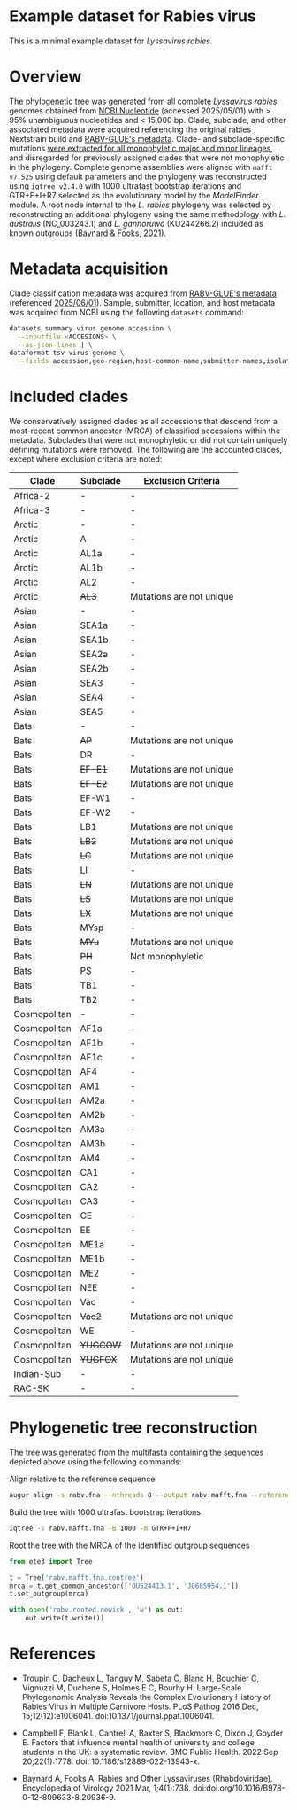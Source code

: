 # Example dataset for Rabies virus

This is a minimal example dataset for *Lyssavirus rabies*. 

# Overview

The phylogenetic tree was generated from all complete *Lyssavirus rabies* genomes obtained from [NCBI Nucleotide](https://ftp.ncbi.nlm.nih.gov/genomes/Viruses/AllNuclMetadata/) (accessed 2025/05/01) with > 95% unambiguous nucleotides and < 15,000 bp. Clade, subclade, and other associated metadata were acquired referencing the original rabies Nextstrain build and [RABV-GLUE's metadata](https://github.com/giffordlabcvr/RABV-GLUE/blob/master/tabular/reference-set-data.tsv). Clade- and subclade-specific mutations [were extracted for all monophyletic major and minor lineages](https://github.com/theiagen/utilities/pull/21), and disregarded for previously assigned clades that were not monophyletic in the phylogeny. Complete genome assemblies were aligned with `mafft v7.525` using default parameters and the phylogeny was reconstructed using `iqtree v2.4.0` with 1000 ultrafast bootstrap iterations and GTR+F+I+R7 selected as the evolutionary model by the *ModelFinder* module. A root node internal to the *L. rabies* phylogeny was selected by reconstructing an additional phylogeny using the same methodology with *L. australis* (NC_003243.1) and *L. gannoruwa* (KU244266.2) included as known outgroups ([Baynard & Fooks, 2021](doi.org/10.1016/B978-0-12-809633-8.20936-9)).

# Metadata acquisition

Clade classification metadata was acquired from [RABV-GLUE's metadata](https://github.com/giffordlabcvr/RABV-GLUE/blob/master/tabular/reference-set-data.tsv) (referenced [2025/06/01](https://github.com/giffordlabcvr/RABV-GLUE/blob/357613e78c397e10499e77bbd6f2b5aeeb9d10e6/tabular/reference-set-data.tsv#L4)). Sample, submitter, location, and host metadata was acquired from NCBI using the following `datasets` command:

```bash
datasets summary virus genome accession \
  --inputfile <ACCESIONS> \
  --as-json-lines | \
dataformat tsv virus-genome \
  --fields accession,geo-region,host-common-name,submitter-names,isolate-collection-date
```

# Included clades

We conservatively assigned clades as all accessions that descend from a most-recent common ancestor (MRCA) of classified accessions within the metadata. Subclades that were not monophyletic or did not contain uniquely defining mutations were removed. The following are the accounted clades, except where exclusion criteria are noted:

| Clade | Subclade | Exclusion Criteria |
|-------|----------|-------------------|
| Africa-2 | - | - |
| Africa-3 | - | - |
| Arctic | - | - |
| Arctic | A | - |
| Arctic | AL1a | - |
| Arctic | AL1b | - |
| Arctic | AL2 | - |
| Arctic | <s>AL3</s> | Mutations are not unique |
| Asian | - | - |
| Asian | SEA1a | - |
| Asian | SEA1b | - |
| Asian | SEA2a | - |
| Asian | SEA2b | - |
| Asian | SEA3 | - |
| Asian | SEA4 | - |
| Asian | SEA5 | - |
| Bats | - | - |
| Bats | <s>AP</s> | Mutations are not unique |
| Bats | DR | - |
| Bats | <s>EF-E1</s> | Mutations are not unique |
| Bats | <s>EF-E2</s> | Mutations are not unique |
| Bats | EF-W1 | - |
| Bats | EF-W2 | - |
| Bats | <s>LB1</s> | Mutations are not unique |
| Bats | <s>LB2</s> | Mutations are not unique |
| Bats | <s>LC</s> | Mutations are not unique |
| Bats | LI | - |
| Bats | <s>LN</s> | Mutations are not unique |
| Bats | <s>LS</s> | Mutations are not unique |
| Bats | <s>LX</s> | Mutations are not unique |
| Bats | MYsp | - |
| Bats | <s>MYu</s> | Mutations are not unique |
| Bats | <s>PH</s> | Not monophyletic |
| Bats | PS | - |
| Bats | TB1 | - |
| Bats | TB2 | - |
| Cosmopolitan | - | - |
| Cosmopolitan | AF1a | - |
| Cosmopolitan | AF1b | - |
| Cosmopolitan | AF1c | - |
| Cosmopolitan | AF4 | - |
| Cosmopolitan | AM1 | - |
| Cosmopolitan | AM2a | - |
| Cosmopolitan | AM2b | - |
| Cosmopolitan | AM3a | - |
| Cosmopolitan | AM3b | - |
| Cosmopolitan | AM4 | - |
| Cosmopolitan | CA1 | - |
| Cosmopolitan | CA2 | - |
| Cosmopolitan | CA3 | - |
| Cosmopolitan | CE | - |
| Cosmopolitan | EE | - |
| Cosmopolitan | ME1a | - |
| Cosmopolitan | ME1b | - |
| Cosmopolitan | ME2 | - |
| Cosmopolitan | NEE | - |
| Cosmopolitan | Vac | - |
| Cosmopolitan | <s>Vac2</s> | Mutations are not unique |
| Cosmopolitan | WE | - |
| Cosmopolitan | <s>YUGCOW</s> | Mutations are not unique |
| Cosmopolitan | <s>YUGFOX</s> | Mutations are not unique |
| Indian-Sub | - | - |
| RAC-SK | - | - |


# Phylogenetic tree reconstruction

The tree was generated from the multifasta containing the sequences depicted above using the following commands:

Align relative to the reference sequence
```bash
augur align -s rabv.fna --nthreads 8 --output rabv.mafft.fna --reference-name NC_001542.1 --debug
```

Build the tree with 1000 ultrafast bootstrap iterations
```bash
iqtree -s rabv.mafft.fna -B 1000 -m GTR+F+I+R7
```

Root the tree with the MRCA of the identified outgroup sequences
```python
from ete3 import Tree

t = Tree('rabv.mafft.fna.contree')
mrca = t.get_common_ancestor(['OU524413.1', 'JQ685954.1'])
t.set_outgroup(mrca)

with open('rabv.rooted.newick', 'w') as out:
    out.write(t.write())
```

# References

- Troupin C, Dacheux L, Tanguy M, Sabeta C, Blanc H, Bouchier C, Vignuzzi M, Duchene S, Holmes E C, Bourhy H. Large-Scale Phylogenomic Analysis Reveals the Complex Evolutionary History of Rabies Virus in Multiple Carnivore Hosts. PLoS Pathog 2016 Dec, 15;12(12):e1006041. doi:10.1371/journal.ppat.1006041.

- Campbell F, Blank L, Cantrell A, Baxter S, Blackmore C, Dixon J, Goyder E. Factors that influence mental health of university and college students in the UK: a systematic review. BMC Public Health. 2022 Sep 20;22(1):1778. doi: 10.1186/s12889-022-13943-x.

- Baynard A, Fooks A. Rabies and Other Lyssaviruses (Rhabdoviridae). Encyclopedia of Virology 2021 Mar, 1;4(1):738. doi:doi.org/10.1016/B978-0-12-809633-8.20936-9.